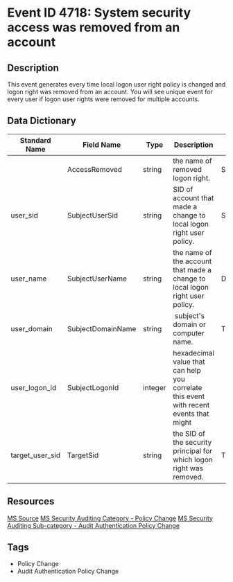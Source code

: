 # Event ID 4718: System security access was removed from an account

## Description
This event generates every time local logon user right policy is changed and logon right was removed from an account. You will see unique event for every user if logon user rights were removed for multiple accounts.

## Data Dictionary
|Standard Name|Field Name|Type|Description|Sample Value|
|---|---|---|---|---|
||AccessRemoved|string|the name of removed logon right.|SeChangeNotifyPrivilege|
|user_sid|SubjectUserSid|string|SID of account that made a change to local logon right user policy.|SYSTEM|
|user_name|SubjectUserName|string|the name of the account that made a change to local logon right user policy.|DC01$|
|user_domain|SubjectDomainName|string| subject's domain or computer name.|THEDOMAIN|
|user_logon_id|SubjectLogonId|integer|hexadecimal value that can help you correlate this event with recent events that might||
|target_user_sid|TargetSid|string|the SID of the security principal for which logon right was removed.|THEDOMAIN\AnotherUser|

## Resources
[MS Source](https://github.com/MicrosoftDocs/windows-itpro-docs/blob/master/windows/security/threat-protection/auditing/event-4718.md)
[MS Security Auditing Category - Policy Change](https://docs.microsoft.com/en-us/windows/security/threat-protection/auditing/advanced-security-audit-policy-settings#policy-change)
[MS Security Auditing Sub-category - Audit Authentication Policy Change](https://github.com/MicrosoftDocs/windows-itpro-docs/tree/master/windows/security/threat-protection/auditing/audit-authentication-policy-change.md)

## Tags
* Policy Change
* Audit Authentication Policy Change